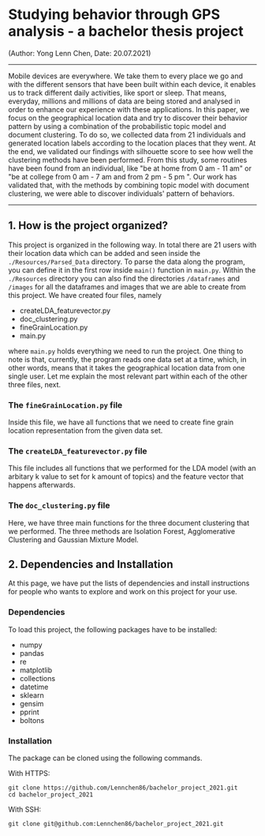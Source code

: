 # Studying behavior through GPS analysis - a bachelor thesis project 
(Author: Yong Lenn Chen, Date: 20.07.2021)
***
Mobile devices are everywhere. We take them to every place we go and with the different sensors that have been built within each device, it enables us to track different daily activities, like sport or sleep. That means, everyday, millions and millions of data are being stored and analysed in order to enhance our experience with these applications. In this paper, we focus on the geographical location data and try to discover their behavior pattern by using a combination of the probabilistic topic model and document clustering. To do so, we collected data from 21 individuals and generated location labels according to the location places that they went. 
At the end, we validated our findings with silhouette score to see how well the clustering methods have been performed. From this study, some routines have been found from an individual, like "be at home from 0 am - 11 am" or "be at college from 0 am - 7 am and from 2 pm - 5 pm ". Our work has validated that, with the methods by combining topic model with document clustering, we were able to discover individuals' pattern of behaviors. 
***

## 1. How is the project organized? 
This project is organized in the following way. In total there are 21 users with their location data which can be added and seen inside the `./Resources/Parsed_Data` directory. To parse the data along the program, you can define it in the first row inside `main()` function in `main.py`. Within the  `./Resources` directory you can also find the directories `/dataframes` and `/images` for all the dataframes and images that we are able to create from this project. We have created four files, namely  
- createLDA_featurevector.py
- doc_clustering.py
- fineGrainLocation.py
- main.py

where `main.py` holds everything we need to run the project. One thing to note is that, currently, the program reads one data set at a time, which, in other words, means that it takes the geographical location data from one single user. Let me explain the most relevant part within each of the other three files, next.
### The `fineGrainLocation.py` file 
Inside this file, we have all functions that we need to create fine grain location representation from the given data set. 

### The `createLDA_featurevector.py` file 
This file includes all functions that we performed for the LDA model (with an arbitary k value to set for k amount of topics) and the feature vector that happens afterwards. 

### The `doc_clustering.py` file 
Here, we have three main functions for the three document clustering that we performed. The three methods are Isolation Forest, Agglomerative Clustering and Gaussian Mixture Model. 

## 2. Dependencies and Installation 
At this page, we have put the lists of dependencies and install instructions for people who wants to explore and work on this project for your use. 
### Dependencies 
To load this project, the following packages have to be installed:
- numpy 
- pandas 
- re
- matplotlib
- collections 
- datetime 
- sklearn 
- gensim 
- pprint
- boltons
### Installation
The package can be cloned using the following commands. 

With HTTPS:
```
git clone https://github.com/Lennchen86/bachelor_project_2021.git
cd bachelor_project_2021 
```
With SSH: 
```
git clone git@github.com:Lennchen86/bachelor_project_2021.git
```
